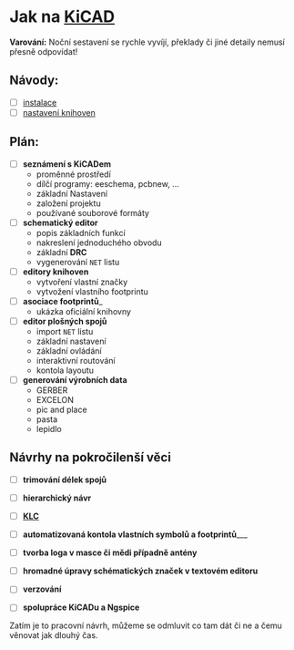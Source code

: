# Jak na [KiCAD](http://kicad-pcb.org/)
__Varování:__ Noční sestavení se rychle vyvíjí, překlady či jiné detaily nemusí přesně odpovídat!

## Návody:
- [ ] [instalace](https://github.com/wykys/Jak-na-KiCAD/blob/master/navody/instalace.md)
- [ ] [nastavení knihoven](https://github.com/wykys/Jak-na-KiCAD/blob/master/navody/nastaveni_knihoven.md)

## Plán:
- [ ] __seznámení s KiCADem__
    * proměnné prostředí
    * dílčí programy: eeschema, pcbnew, ...
    * základní Nastavení
    * založení projektu
    * používané souborové formáty
- [ ] __schematický editor__
    * popis základních funkcí
    * nakreslení jednoduchého obvodu
    * základní __DRC__
    * vygenerování `NET` listu
- [ ] __editory knihoven__
    * vytvoření vlastní značky
    * vytvožení vlastního footprintu
- [ ] __asociace footprintů___
    * ukázka oficiální knihovny
- [ ] __editor plošných spojů__
    * import `NET` listu
    * základní nastavení
    * základní ovládání
    * interaktivní routování
    * kontola layoutu
- [ ] __generování výrobních data__
    * GERBER
    * EXCELON
    * pic and place
    * pasta
    * lepidlo

## Návrhy na pokročilenší věci
- [ ] __trimování délek spojů__
- [ ] __hierarchický návr__
- [ ] __[KLC](http://kicad-pcb.org/libraries/klc/)__
- [ ] __automatizovaná kontola vlastních symbolů a footprintů_____
- [ ] __tvorba loga v masce či mědi případně antény__
- [ ] __hromadné úpravy schématických značek v textovém editoru__
- [ ] __verzování__
- [ ] __spolupráce KiCADu a Ngspice__


Zatím je to pracovní návrh, můžeme se odmluvit co tam dát či ne a čemu věnovat jak dlouhý čas.

